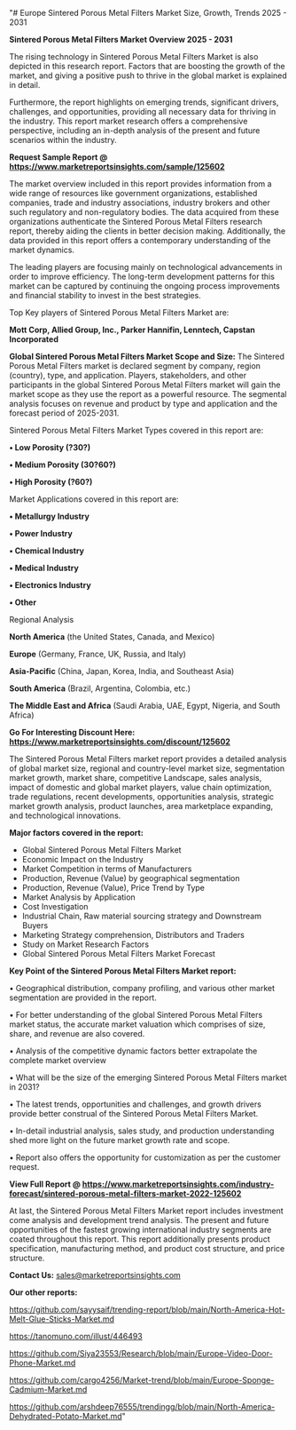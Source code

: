 "# Europe Sintered Porous Metal Filters Market Size, Growth, Trends 2025 - 2031

<Strong> Sintered Porous Metal Filters Market Overview 2025 - 2031</strong>

The rising technology in Sintered Porous Metal Filters Market is also depicted in this research report. Factors that are boosting the growth of the market, and giving a positive push to thrive in the global market is explained in detail.

Furthermore, the report highlights on emerging trends, significant drivers, challenges, and opportunities, providing all necessary data for thriving in the industry. This report market research offers a comprehensive perspective, including an in-depth analysis of the present and future scenarios within the industry.

<strong>Request Sample Report @ <a href=https://www.marketreportsinsights.com/sample/125602>https://www.marketreportsinsights.com/sample/125602</a></strong>

The market overview included in this report provides information from a wide range of resources like government organizations, established companies, trade and industry associations, industry brokers and other such regulatory and non-regulatory bodies. The data acquired from these organizations authenticate the Sintered Porous Metal Filters research report, thereby aiding the clients in better decision making. Additionally, the data provided in this report offers a contemporary understanding of the market dynamics.

The leading players are focusing mainly on technological advancements in order to improve efficiency. The long-term development patterns for this market can be captured by continuing the ongoing process improvements and financial stability to invest in the best strategies.

Top Key players of Sintered Porous Metal Filters Market are:

<strong>Mott Corp, Allied Group, Inc., Parker Hannifin, Lenntech, Capstan Incorporated</strong>

<strong><b>Global Sintered Porous Metal Filters Market Scope and Size:</b></strong>
The Sintered Porous Metal Filters market is declared segment by company, region (country), type, and application. Players, stakeholders, and other participants in the global Sintered Porous Metal Filters market will gain the market scope as they use the report as a powerful resource. The segmental analysis focuses on revenue and product by type and application and the forecast period of 2025-2031.

Sintered Porous Metal Filters Market Types covered in this report are:

<strong>• Low Porosity (?30?)

• Medium Porosity (30?60?)

• High Porosity (?60?)</strong>

Market Applications covered in this report are:

<strong>• Metallurgy Industry

• Power Industry

• Chemical Industry

• Medical Industry

• Electronics Industry

• Other</strong> 

Regional Analysis

<strong>North America</strong> (the United States, Canada, and Mexico)

<strong>Europe</strong> (Germany, France, UK, Russia, and Italy)

<strong>Asia-Pacific</strong> (China, Japan, Korea, India, and Southeast Asia)

<strong>South America</strong> (Brazil, Argentina, Colombia, etc.)

<strong>The Middle East and Africa</strong> (Saudi Arabia, UAE, Egypt, Nigeria, and South Africa)

<strong>Go For Interesting Discount Here: <a href=https://www.marketreportsinsights.com/discount/125602>https://www.marketreportsinsights.com/discount/125602</a></strong>

The Sintered Porous Metal Filters market report provides a detailed analysis of global market size, regional and country-level market size, segmentation market growth, market share, competitive Landscape, sales analysis, impact of domestic and global market players, value chain optimization, trade regulations, recent developments, opportunities analysis, strategic market growth analysis, product launches, area marketplace expanding, and technological innovations.

<strong><b>Major factors covered in the report:</b></strong>
<ul>
  <li>Global Sintered Porous Metal Filters Market </li>
  <li>Economic Impact on the Industry</li>
  <li>Market Competition in terms of Manufacturers</li>
  <li>Production, Revenue (Value) by geographical segmentation</li>
  <li>Production, Revenue (Value), Price Trend by Type</li>
  <li>Market Analysis by Application</li>
  <li>Cost Investigation</li>
  <li>Industrial Chain, Raw material sourcing strategy and Downstream Buyers</li>
  <li>Marketing Strategy comprehension, Distributors and Traders</li>
  <li>Study on Market Research Factors</li>
  <li>Global Sintered Porous Metal Filters Market Forecast</li>
</ul>

<strong><b>Key Point of the Sintered Porous Metal Filters Market report:</b></strong>

• Geographical distribution, company profiling, and various other market segmentation are provided in the report.

• For better understanding of the global Sintered Porous Metal Filters market status, the accurate market valuation which comprises of size, share, and revenue are also covered.

• Analysis of the competitive dynamic factors better extrapolate the complete market overview

• What will be the size of the emerging Sintered Porous Metal Filters market in 2031?

• The latest trends, opportunities and challenges, and growth drivers provide better construal of the Sintered Porous Metal Filters Market.

• In-detail industrial analysis, sales study, and production understanding shed more light on the future market growth rate and scope.

• Report also offers the opportunity for customization as per the customer request.

<strong><b>View Full Report @ <a href=https://www.marketreportsinsights.com/industry-forecast/sintered-porous-metal-filters-market-2022-125602>https://www.marketreportsinsights.com/industry-forecast/sintered-porous-metal-filters-market-2022-125602</a></b></strong>


At last, the Sintered Porous Metal Filters Market report includes investment come analysis and development trend analysis. The present and future opportunities of the fastest growing international industry segments are coated throughout this report. This report additionally presents product specification, manufacturing method, and product cost structure, and price structure.

<strong>Contact Us:</strong>
sales@marketreportsinsights.com

<strong>Our other reports:</strong>

<a href=https://github.com/sayysaif/trending-report/blob/main/North-America-Hot-Melt-Glue-Sticks-Market.md>https://github.com/sayysaif/trending-report/blob/main/North-America-Hot-Melt-Glue-Sticks-Market.md</a>

<a href=https://tanomuno.com/illust/446493>https://tanomuno.com/illust/446493</a>

<a href=https://github.com/Siya23553/Research/blob/main/Europe-Video-Door-Phone-Market.md>https://github.com/Siya23553/Research/blob/main/Europe-Video-Door-Phone-Market.md</a>

<a href=https://github.com/cargo4256/Market-trend/blob/main/Europe-Sponge-Cadmium-Market.md>https://github.com/cargo4256/Market-trend/blob/main/Europe-Sponge-Cadmium-Market.md</a>

<a href=https://github.com/arshdeep76555/trendingg/blob/main/North-America-Dehydrated-Potato-Market.md>https://github.com/arshdeep76555/trendingg/blob/main/North-America-Dehydrated-Potato-Market.md</a>"
